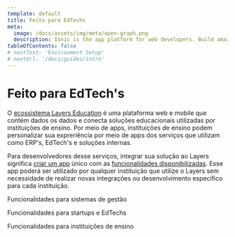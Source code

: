 ```yaml
---
template: default
title: Feito para EdTechs
meta:
  image: /docs/assets/img/meta/open-graph.png
  description: Ionic is the app platform for web developers. Build amazing mobile, web, and desktop apps all with one shared code base and open web standards
tableOfContents: false
# nextText: 'Environment Setup'
# nextUrl: '/docs/guides/intro'
---
```


# Feito para EdTech's

O [ecossistema Layers Education](/docs/concepts/ecossistema-layers) é uma plataforma web e mobile que contém dados os dados e conecta soluções educacionais utilizadas por instituições de ensino. Por meio de apps, instituições de ensino podem personalizar sua expreriência por meio de apps dos serviços que utilizam como ERP's, EdTech's e soluções internas.

Para desenvolvedores desse serviços, integrar sua solução ao Layers significa [criar um app](#) único  com as [funcionalidades disponibilizadas](/docs/concepts/funcionalidades). Esse app poderá ser utilizado por qualquer instituição que utilize o Layers sem necessidade de realizar novas integrações ou desenvolvimento específico para cada instituição.

<docs-cards>
  <docs-card header="ERPs" href="/docs/concepts/erps" icon="/docs/assets/icons/guide-installation-icon.svg" hover-icon="/docs/assets/icons/guide-installation-icon-hover.svg">
    <p>Funcionalidades para sistemas de gestão</p>
  </docs-card>

  <docs-card header="Startups" href="/docs/concepts/startups" icon="/docs/assets/icons/guide-components-icon.svg" hover-icon="/docs/assets/icons/guide-components-icon-hover.svg">
    <p>Funcionalidades para startups e EdTechs</p>
  </docs-card>

  <docs-card header="instituições de ensino" href="/docs/concepts/instituicoes-de-ensino" icon="/docs/assets/icons/guide-native-icon.svg" hover-icon="/docs/assets/icons/guide-native-icon-hover.svg">
    <p>Funcionalidades para instituições de ensino</p>
  </docs-card>

  <!-- <docs-card header="fornecedores" href="/docs/concepts/fornecedores" icon="/docs/assets/icons/guide-theming-icon.svg" hover-icon="/docs/assets/icons/guide-theming-icon-hover.svg">
    <p>Funcionalidades para fornecedores</p>
  </docs-card> -->
</docs-cards>
